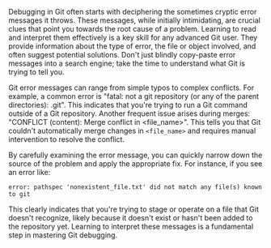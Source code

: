 Debugging in Git often starts with deciphering the sometimes cryptic error messages it throws. These messages, while initially intimidating, are crucial clues that point you towards the root cause of a problem. Learning to read and interpret them effectively is a key skill for any advanced Git user. They provide information about the type of error, the file or object involved, and often suggest potential solutions. Don't just blindly copy-paste error messages into a search engine; take the time to understand what Git is trying to tell you.

Git error messages can range from simple typos to complex conflicts. For example, a common error is "fatal: not a git repository (or any of the parent directories): .git". This indicates that you're trying to run a Git command outside of a Git repository. Another frequent issue arises during merges: "CONFLICT (content): Merge conflict in <file_name>". This tells you that Git couldn't automatically merge changes in `<file_name>` and requires manual intervention to resolve the conflict.

By carefully examining the error message, you can quickly narrow down the source of the problem and apply the appropriate fix. For instance, if you see an error like:

```
error: pathspec 'nonexistent_file.txt' did not match any file(s) known to git
```

This clearly indicates that you're trying to stage or operate on a file that Git doesn't recognize, likely because it doesn't exist or hasn't been added to the repository yet. Learning to interpret these messages is a fundamental step in mastering Git debugging.